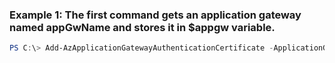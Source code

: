 ### Example 1: The first command gets an application gateway named appGwName and stores it in $appgw variable.
```powershell
PS C:\> Add-AzApplicationGatewayAuthenticationCertificate -ApplicationGateway $appgw -CertificateFile C:\cert.cer -Name cert01
```

